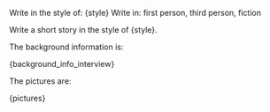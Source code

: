 Write in the style of: {style}
Write in: first person, third person, fiction

Write a short story in the style of {style}.

The background information is:

{background_info_interview}

The pictures are:

{pictures}